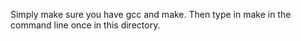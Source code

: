 Simply make sure you have gcc and make. Then type in make in the command line once in this directory.